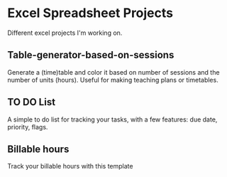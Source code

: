 # Excel Spreadsheet Projects

Different excel projects I'm working on.

## Table-generator-based-on-sessions
Generate a (time)table and color it based on number of sessions and the number of units (hours). Useful for making teaching plans or timetables.

## TO DO List
A simple to do list for tracking your tasks, with a few features: due date, priority, flags.

## Billable hours
Track your billable hours with this template
